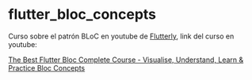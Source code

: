 # flutter_bloc_concepts

Curso sobre el patrón BLoC en youtube de [Flutterly](https://www.youtube.com/channel/UC5PYcSe3to4mtm3SPCUmjvw), link del curso en youtube:

[The Best Flutter Bloc Complete Course - Visualise, Understand, Learn & Practice Bloc Concepts](https://www.youtube.com/watch?v=THCkkQ-V1-8)
